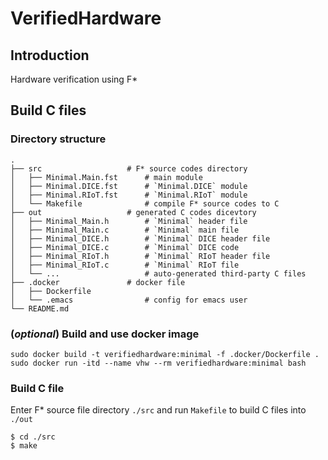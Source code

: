 VerifiedHardware
======================


Introduction
------------

Hardware verification using F*

Build C files
--------------

### Directory structure

```
.
├── src                   # F* source codes directory
│   ├── Minimal.Main.fst      # main module
│   ├── Minimal.DICE.fst      # `Minimal.DICE` module
│   ├── Minimal.RIoT.fst      # `Minimal.RIoT` module
│   └── Makefile              # compile F* source codes to C
├── out                   # generated C codes dicevtory
│   ├── Minimal_Main.h        # `Minimal` header file
│   ├── Minimal_Main.c        # `Minimal` main file
│   ├── Minimal_DICE.h        # `Minimal` DICE header file
│   ├── Minimal_DICE.c        # `Minimal` DICE code
│   ├── Minimal_RIoT.h        # `Minimal` RIoT header file
│   ├── Minimal_RIoT.c        # `Minimal` RIoT file
│   └── ...                   # auto-generated third-party C files
├── .docker               # docker file 
│   ├── Dockerfile 
│   └── .emacs                # config for emacs user
└── README.md
```

### (*optional*) Build and use docker image
```
sudo docker build -t verifiedhardware:minimal -f .docker/Dockerfile .
sudo docker run -itd --name vhw --rm verifiedhardware:minimal bash
```

### Build C file
Enter F* source file directory `./src` and run `Makefile` to build C files into `./out`
```
$ cd ./src
$ make
```